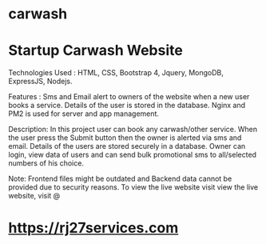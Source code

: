 # carwash
<h1>Startup Carwash Website</h1>

Technologies Used :
HTML, CSS, Bootstrap 4, Jquery, MongoDB, ExpressJS, Nodejs.

Features :
Sms and Email alert to owners of the website when a new user books a service. Details of the user is stored in the database. Nginx and PM2 is used for server and app management.

Description:
In this project user can book any carwash/other service. When the user press the Submit button then the owner is alerted via sms and email. 
Details of the users are stored securely in a database. Owner can login, view data of users and can send bulk promotional sms to all/selected numbers of his choice.

Note: Frontend files might be outdated and Backend data cannot be provided due to security reasons. To view the live website visit view the live website, visit @ <h1>https://rj27services.com</h1>
